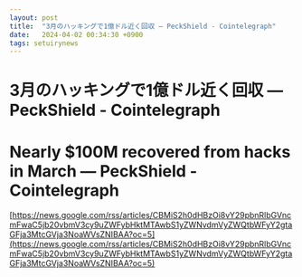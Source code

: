 ```yaml
---
layout: post
title:  "3月のハッキングで1億ドル近く回収 — PeckShield - Cointelegraph"
date:   2024-04-02 00:34:30 +0900
tags: setuirynews 
---
```


# 3月のハッキングで1億ドル近く回収 — PeckShield - Cointelegraph



# Nearly $100M recovered from hacks in March — PeckShield - Cointelegraph

[https://news.google.com/rss/articles/CBMiS2h0dHBzOi8vY29pbnRlbGVncmFwaC5jb20vbmV3cy9uZWFybHktMTAwbS1yZWNvdmVyZWQtbWFyY2gtaGFja3MtcGVja3NoaWVsZNIBAA?oc=5](https://news.google.com/rss/articles/CBMiS2h0dHBzOi8vY29pbnRlbGVncmFwaC5jb20vbmV3cy9uZWFybHktMTAwbS1yZWNvdmVyZWQtbWFyY2gtaGFja3MtcGVja3NoaWVsZNIBAA?oc=5)

